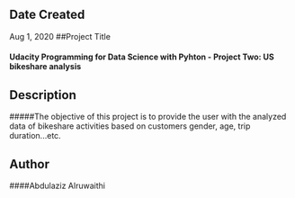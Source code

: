 ## Date Created
Aug 1, 2020
##Project Title
#### Udacity Programming for Data Science with Pyhton - Project Two: US bikeshare analysis


## Description
#####The objective of this project is to provide the user with the analyzed data of bikeshare activities based on customers gender, age, trip duration...etc.


## Author
####Abdulaziz Alruwaithi